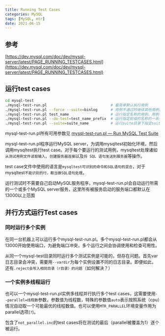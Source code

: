 ```yaml
---
title: Running Test Cases
categories: MySQL
tags: [MySQL, mtr]
date: 2021-06-15
---
```


## 参考

[https://dev.mysql.com/doc/dev/mysql-server/latest/PAGE_RUNNING_TESTCASES.html](https://dev.mysql.com/doc/dev/mysql-server/latest/PAGE_RUNNING_TESTCASES.html)

## 运行test cases

```bash
cd mysql-test
./mysql-test-run.pl                             # 最简单默认执行用例
./mysql-test-run.pl --force --suite=binlog      # 用例不通过时继续其他用例执行
./mysql-test-run.pl test_name                   # 运行指定名称的用例，用例名称不带.test后缀
./mysql-test-run.pl --do-test=test_name_prefix  # 运行指定前缀的名称的一系列用例
./mysql-test-run.pl --suite=suite_name          # 运行suite目录下指定suite名的目录下的所有用例
```

mysql-test-run.pl所有可用参数见 [mysql-test-run.pl — Run MySQL Test Suite](https://dev.mysql.com/doc/dev/mysql-server/latest/PAGE_MYSQL_TEST_RUN_PL.html)

mysql-test-run.pl程序运行MySQL server，为调用mysqltest初始化环境，然后调用mysqltest执行test case。对于每个要运行的测试用例，mysqltest处理诸如```从测试用例文件读取输入```、```创建服务器连接```以及```将 SQL 语句发送到服务器```等操作。

test case文件中使用的语言是```mysqltest可识别的命令和SQL语句的混合```，对于mysqltest```不能识别的行，都当做SQL语句处理```。

运行测试时不需要自己启动MySQL服务程序，mysql-test-run.pl会自动运行所需的一个或多个MySQL server服务，这里所有被服务启动的服务端口都默认在13000以上范围

## 并行方式运行Test cases

### 同时运行多个实例

在同一台机器上可以运行多个mysql-test-run.pl。多个mysql-test-run.pl都会从13000开始使用端口，为避免端口冲突，多个运行之间会协调使用和检查可用性。

从同一个mysql-test目录同时运行多个测试实例是可能的，但存在问题。首先var日志目录会冲突，需要用```--vardir```为每个实例设置不同的日志目录。即便如此，还有```.reject会写入相同目录（r目录）的问题```（如何解决？）

### 一个实例多线程运行

也可以一个mysql-test-run.pl实例多线程并行执行多个test cases，这需要使用```--parallel=线程数```参数，参数值为线程数，特殊的参数值```auto```表示按照系统（cpu）情况自动取一个可能最优的线程数值。也可以使用```MTR_PARALLEL```环境变量作用为parallel选项(```?```)。

包含了```not_parallel.inc```的test cases将在测试的最后（parallel被覆盖为1）逐个被运行。

